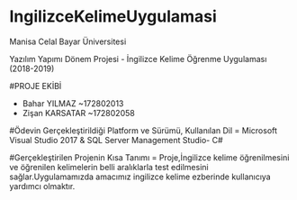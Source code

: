 # IngilizceKelimeUygulamasi

Manisa Celal Bayar Üniversitesi

Yazılım Yapımı Dönem Projesi - İngilizce Kelime Öğrenme Uygulaması
(2018-2019)

#PROJE EKİBİ 
- Bahar YILMAZ ~172802013
- Zişan KARSATAR ~172802058

#Ödevin Gerçekleştirildiği Platform ve Sürümü, Kullanılan Dil = Microsoft Visual Studio 2017 & SQL Server Management Studio- C#

#Gerçekleştirilen Projenin Kısa Tanımı = Proje,İngilizce kelime öğrenilmesini ve öğrenilen kelimelerin belli aralıklarla test edilmesini sağlar.Uygulamamızda amacımız ingilizce kelime ezberinde kullanıcıya yardımcı olmaktır.


